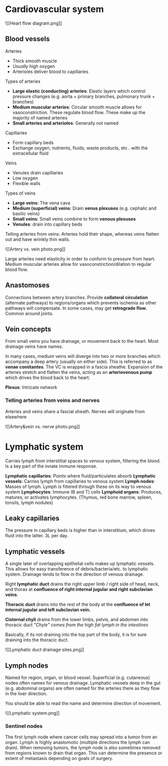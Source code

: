 # Cardiovascular system

![[Heart flow diagram.png]]
## Blood vessels
Arteries
- Thick smooth muscle
- *Usually* high oxygen
- Arterioles deliver blood to capillaries

Types of arteries
- **Large elastic (conducting) arteries**: Elastic layers which control pressure changes (e.g. aorta + primary branches, pulmonary trunk + branches)
- **Medium muscular arteries**: Circular smooth muscle allows for vasoconstriction. These regulate blood flow. These make up the majority of named arteries
- **Small arteries and arterioles**: Generally not named

Capillaries
- Form capillary beds
- Exchange oxygen, nutrients, fluids, waste products, etc.. with the extracellular fluid

Veins
- Venules drain capillaries
- Low oxygen
- Flexible walls

Types of veins
- **Large veins**: The vena cava
- **Medium (superficial) veins**: Drain **venus plexuses** (e.g. cephalic and basilic veins)
- **Small veins**: Small veins combine to form **venous plexuses**
- **Venules**: drain into capillary beds

Telling arteries from veins: Arteries hold their shape, whereas veins flatten out and have wrinkly thin walls.

![[Artery vs. vein photo.png]]

Large arteries need elasticity in order to conform to pressure from heart. Medium muscular arteries allow for vasoconstriction/dilation to regular blood flow.
## Anastomoses
Connections between artery branches. Provide **collateral circulation** (alternate pathways) to regions/organs which prevents ischemia as other pathways will compensate. In some cases, may get **retrograde flow.** Common around joints.
## Vein concepts
From small veins you have drainage, or movement back to the heart. Most drainage veins have names.

In many cases, medium veins will diverge into two or more branches which accompany a deep artery (usually on either side). This is referred to as **venae comitantes**. The VC is wrapped in a fascia sheathe. Expansion of the arteries stretch and flatten the veins, acting as an **arteriovenous pump** which drives the blood back to the heart.

**Plexus**: Intricate network

### Telling arteries from veins and nerves
Arteries and veins share a fascial sheath. Nerves will originate from elsewhere

![[Artery&vein vs. nerve photo.png]]

# Lymphatic system
Carries lymph from interstitial spaces to venous system, filtering the blood. Is a key part of the innate immune response.

**Lymphatic capillaries**: Points where fluid/particulates absorb
**Lymphatic vessels**: Carries lymph from capillaries to venous system
**Lymph nodes**: Masses of lymph. Lymph is filtered through these on its way to venous system
**Lymphocytes**: Immune (B and T) cells
**Lymphoid organs**: Produces, matures, or activates lymphocytes. (Thymus, red bone marrow, spleen, tonsils, lymph nodules)
## Leaky capillaries
The pressure in capillary beds is higher than in interstitium, which drives fluid into the latter. 3L per day.
## Lymphatic vessels
A single later of overlapping epithelial cells makes up lymphatic vessels. This allows for easy transference of debris/bacteria/etc. to lymphatic system. Drainage tends to flow in the direction of venous drainage. 

Right **lymphatic duct** drains the right upper limb / right side of head, neck, and thorax at **confluence of right internal jugular and right subclavian veins**. 

**Thoracic duct** drains into the rest of the body at the **confluence of let internal jugular and left subclavian vein.**

**Cisternal chyli** drains from the lower limbs, pelvis, and abdomen into thoracic duct
*"Chyle" comes from the high fat lymph in the intestines*

Basically, if its not draining into the top part of the body, it is for sure draining into the thoracic duct.

![[Lymphatic duct drainage sites.png]]

## Lymph nodes
Named for region, organ, or blood vessel.
Superficial (e.g. cutaneous) nodes often names for venous drainage. Lymphatic vessels deep in the gut (e.g. abdominal organs) are often named for the arteries there as they flow in the liver direction. 

You should be able to read the name and determine direction of movement.

![[Lymphatic system.png]]

### Sentinel nodes
The first lymph node where cancer cells may spread into a tumor from an organ. Lymph is highly anastomotic (multiple directions the lymph can drain). When removing tumors, the lymph node is also sometimes removed from regions known to drain that organ. This can determine the presence or extent of metastasis depending on goals of surgery.